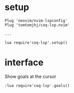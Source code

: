 # setup
```vim
Plug 'neovim/nvim-lspconfig'
Plug 'tomtomjhj/coq-lsp.nvim'

...

lua require'coq-lsp'.setup()
```

# interface

Show goals at the cursor
```vim
:lua require'coq-lsp'.goals()
```
